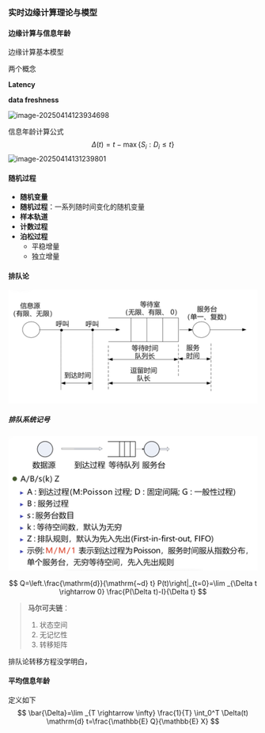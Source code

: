 ### 实时边缘计算理论与模型

#### 边缘计算与信息年龄

边缘计算基本模型

两个概念

**Latency** 

**data freshness**                    

![image-20250414123934698](/Users/jhsy/Learning_markdown/EdgeProcessing/assets/image-20250414123934698.png)

信息年龄计算公式
$$
\Delta(t)=t-\max \left\{S_i: D_i \leq t\right\}
$$
![image-20250414131239801](/Users/jhsy/Learning_markdown/EdgeProcessing/assets/image-20250414131239801.png)

#### 随机过程

* **随机变量**
* **随机过程**：一系列随时间变化的随机变量
* **样本轨道**
* **计数过程**
* **泊松过程**
  * 平稳增量
  * 独立增量



#### 排队论

![image-20250414222040297](assets/image-20250414222040297.png)

##### 排队系统记号

![image-20250414222926295](assets/image-20250414222926295.png)


$$
Q=\left.\frac{\mathrm{d}}{\mathrm{~d} t} P(t)\right|_{t=0}=\lim _{\Delta t \rightarrow 0} \frac{P(\Delta t)-I}{\Delta t}
$$

> **马尔可夫链**：
>
> 1. 状态空间
> 2. 无记忆性
> 3. 转移矩阵

排队论转移方程没学明白，

#### 平均信息年龄

定义如下
$$
\bar{\Delta}=\lim _{T \rightarrow \infty} \frac{1}{T} \int_0^T \Delta(t) \mathrm{d} t=\frac{\mathbb{E} Q}{\mathbb{E} X}
$$
